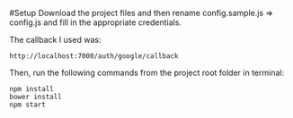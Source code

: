 #Setup
Download the project files and then rename config.sample.js => config.js and fill in the appropriate credentials.

The callback I used was:
```
http://localhost:7000/auth/google/callback
```

Then, run the following commands from the project root folder in terminal:
```
npm install
bower install
npm start
```

